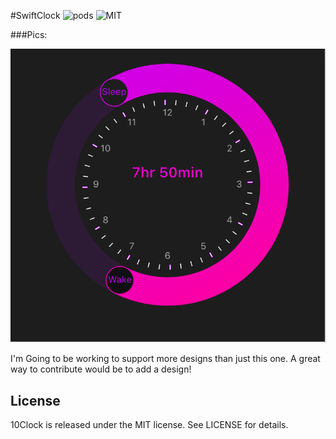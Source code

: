 #SwiftClock
![pods](https://img.shields.io/cocoapods/v/10Clock.svg?style=flat)
![MIT](https://img.shields.io/cocoapods/v/10Clock.svg?style=flat)

###Pics:

![Sample Image](/assets/10Clock.png)

I'm Going to be working to support more designs than just this one.
A great way to contribute would be to add a design!



## License

10Clock is released under the MIT license. See LICENSE for details.
